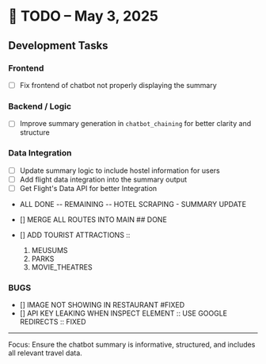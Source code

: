 # 📝 TODO – May 3, 2025

##  Development Tasks

###  Frontend
- [ ] Fix frontend of chatbot not properly displaying the summary

###  Backend / Logic
- [ ] Improve summary generation in `chatbot_chaining` for better clarity and structure

###  Data Integration
- [ ] Update summary logic to include hostel information for users
- [ ] Add flight data integration into the summary output
- [ ] Get Flight's Data API for better Integration
- ALL DONE -- REMAINING  -- HOTEL SCRAPING - SUMMARY UPDATE



- [] MERGE ALL ROUTES INTO MAIN  ## DONE

- [] ADD TOURIST ATTRACTIONS :: 
    1. MEUSUMS
    2. PARKS
    3. MOVIE_THEATRES

### BUGS
- []  IMAGE NOT SHOWING IN RESTAURANT #FIXED
- []  API KEY LEAKING WHEN INSPECT ELEMENT :: USE GOOGLE REDIRECTS :: FIXED

---

 Focus: Ensure the chatbot summary is informative, structured, and includes all relevant travel data.
